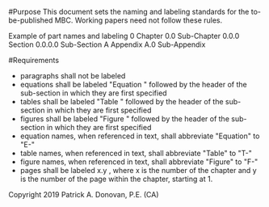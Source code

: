 #Purpose
This document sets the naming and labeling standards for the to-be-published MBC. Working papers need not follow these rules.

Example of part names and labeling
0 Chapter
0.0 Sub-Chapter
0.0.0 Section
0.0.0.0 Sub-Section
A Appendix
A.0 Sub-Appendix

#Requirements
- paragraphs shall not be labeled
- equations shall be labeled "Equation " followed by the header of the sub-section in which they are first specified
- tables shall be labeled "Table " followed by the header of the sub-section in which they are first specified
- figures shall be labeled "Figure " followed by the header of the sub-section in which they are first specified
- equation names, when referenced in text, shall abbreviate "Equation" to "E-"
- table names, when referenced in text, shall abbreviate "Table" to "T-"
- figure names, when referenced in text, shall abbreviate "Figure" to "F-"
- pages shall be labeled x.y , where x is the number of the chapter and y is the number of the page within the chapter, starting at 1.

Copyright 2019 Patrick A. Donovan, P.E. (CA)
